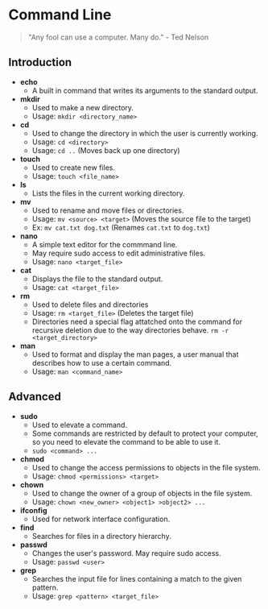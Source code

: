 # Command Line
> "Any fool can use a computer. Many do." - Ted Nelson
## Introduction
  * **echo**
      * A built in command that writes its arguments to the standard output.
  * **mkdir**
      * Used to make a new directory.
      * Usage: `mkdir <directory_name>`
  * **cd**
      * Used to change the directory in which the user is currently working.
      * Usage: `cd <directory>`
      * Usage: `cd ..` (Moves back up one directory)
  * **touch**
      * Used to create new files.
      * Usage: `touch <file_name>` 
 * **ls**
      * Lists the files in the current working directory.
 * **mv**
      * Used to rename and move files or directories.
      * Usage: `mv <source> <target>` (Moves the source file to the target)
      * Ex: `mv cat.txt dog.txt` (Renames `cat.txt` to `dog.txt`) 
  * **nano**
      * A simple text editor for the commmand line. 
      * May require sudo access to edit administrative files.
      * Usage: `nano <target_file>`
  * **cat** 
      * Displays the file to the standard output.
      * Usage: `cat <target_file>` 
  * **rm**
      * Used to delete files and directories
      * Usage: `rm <target_file>` (Deletes the target file)
      * Directories need a special flag attatched onto the command for recursive deletion due to the way directories behave. `rm -r <target_directory>`
  * **man**
      * Used to format and display the man pages, a user manual that describes how to use a certain command.
      * Usage: `man <command_name>`
## Advanced
  * **sudo**
      * Used to elevate a command.
      * Some commands are restricted by default to protect your computer, so you need to elevate the command to be able to use it.
      * `sudo <command> ...`
  * **chmod** 
      * Used to change the access permissions to objects in the file system.
      * Usage: `chmod <permissions> <target>`
  * **chown**
      * Used to change the owner of a group of objects in the file system.
      * Usage: `chown <new_owner> <object1> >object2> ...`
  * **ifconfig** 
      * Used for network interface configuration.
  * **find** 
      * Searches for files in a directory hierarchy.
  * **passwd** 
      * Changes the user's password. May require sudo access.
      * Usage: `passwd <user>`
  * **grep**
      * Searches the input file for lines containing a match to the given pattern.
      * Usage: `grep <pattern> <target_file>`


